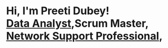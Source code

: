 <h1>Hi, I'm Preeti Dubey! <br/><a href="https://github.com/PritiDube">Data Analyst</a>,Scrum Master</a>,
  <a href="https://www.linkedin.com/in/preetidubey2/">Network Support Professional</a>, 

